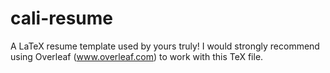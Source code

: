 # cali-resume
A LaTeX resume template used by yours truly! I would strongly recommend using Overleaf (www.overleaf.com) to work with this TeX file.
